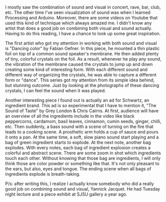 I mostly saw the combination of sound and visual in concert, rave, bar, club, etc. The other time I've seen visualization of sound was when I learned Processing and Arduino. Moreover, there are some videos on Youtube that used this kind of technique which always amazed me. I didn't know any artist that does a good job on combining both visual and sound actually. Having to do this reading, I have a chance to look up some great inspiration.

The first artist who got my attention in working with both sound and visual is "Dancing color" by Fabian Oefner. In this piece, he mounted a thin plastic foil on top of a common sound speaker's membrane. He then added plenty of tiny, colorful crystals on the foil. As a result, whenever he play any sound, the vibration of the membrane caused the crystals to jump up and down creating some kind of interesting form. With each different sound and different way of organizing the crystals, he was able to capture a different form or "dance". This series got my attention from its simple idea behind, but stunning outcome. Just by looking at the photographs of these dancing crystals, I can feel the sound when it was played.

Another interesting piece I found out is actually an ad for Schwartz, an ingredient brand. This ad is so experimental that I have to mention it, "The Sound of Taste" by Grey London & Chris Cairns. At first, audience will have an overview of all the ingredients include in the video like black peppercorns, cardamom, basil leaves, cinnamon, cumin seeds, ginger, chilli, etc. Then suddenly, a bass sound with a scene of turning on the fire that leads to a cooking scene. A prosthetic arm holds a cup of sauce and pours it onto a pan. At the same time, a soft, slow piano sound start playing and a bag of green ingredient starts to explode. At the next note, another bag explodes. With every notes, each bag of ingredient explosion creates a colorful and abstract scene. There are some zoom in shot which ingredients touch each other. Without knowing that those bag are ingredients, I will only think those are color powder or something like that. It's not only pleasant to the ears, but also, eyes and tongue. The ending scene when all bags of ingredients explode is breath-taking.  

P/s: after writing this, I realize I actually know somebody who did a really good job on combining sound and visual, Yannick Jacquet. He had Tuesday night lecture and a piece exhibit at SJSU gallery a year ago.
